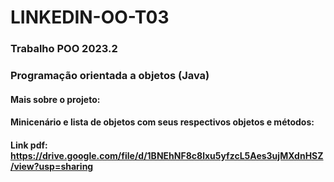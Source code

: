 # LINKEDIN-OO-T03
### Trabalho POO 2023.2
### Programação orientada a objetos (Java)
#### Mais sobre o projeto:
#### Minicenário e lista de objetos com seus respectivos objetos e métodos:
#### Link pdf: https://drive.google.com/file/d/1BNEhNF8c8lxu5yfzcL5Aes3ujMXdnHSZ/view?usp=sharing